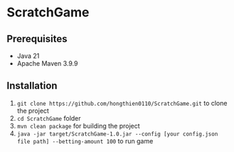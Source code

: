 ﻿# ScratchGame

## Prerequisites
- Java 21
- Apache Maven 3.9.9

## Installation
1. `git clone https://github.com/hongthien0110/ScratchGame.git` to clone the project
2. `cd ScratchGame` folder
3. `mvn clean package` for building the project
4. `java -jar target/ScratchGame-1.0.jar --config [your config.json file path] --betting-amount 100` to run game
